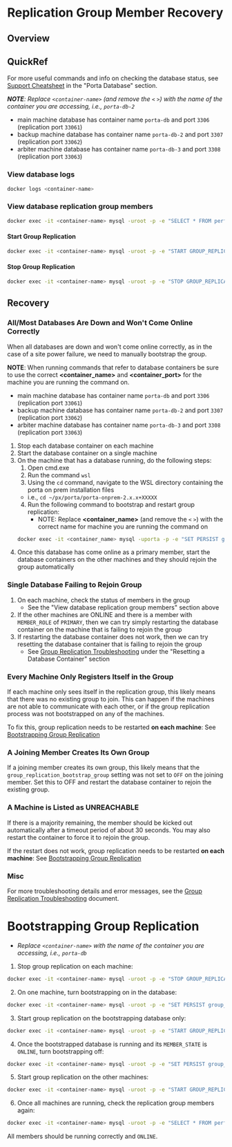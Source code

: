 
# Replication Group Member Recovery

## Overview

## QuickRef

For more useful commands and info on checking the database status, see [Support Cheatsheet](support-cheatsheet.html) in the "Porta Database" section.

_**NOTE**: Replace `<container-name>` (and remove the `<` `>`) with the name of the container you are accessing, i.e., `porta-db-2`_

- main machine database has container name `porta-db` and port `3306` (replication port `33061`)
- backup machine database has container name `porta-db-2` and port `3307` (replication port `33062`)
- arbiter machine database has container name `porta-db-3` and port `3308` (replication port `33063`)

### View database logs
```bash
docker logs <container-name>
```

### View database replication group members
```bash
docker exec -it <container-name> mysql -uroot -p -e "SELECT * FROM performance_schema.replication_group_members;"
```

#### Start Group Replication
```bash
docker exec -it <container-name> mysql -uroot -p -e "START GROUP_REPLICATION;"
```

#### Stop Group Replication
```bash
docker exec -it <container-name> mysql -uroot -p -e "STOP GROUP_REPLICATION;"
```

## Recovery

### All/Most Databases Are Down and Won't Come Online Correctly
When all databases are down and won't come online correctly, as in the case of a site power failure, we need to manually bootstrap the group.

**NOTE**: When running commands that refer to database containers be sure to use the correct **<container_name>** and **<container_port>** for the machine you are running the command on.
- main machine database has container name `porta-db` and port `3306` (replication port `33061`)
- backup machine database has container name `porta-db-2` and port `3307` (replication port `33062`)
- arbiter machine database has container name `porta-db-3` and port `3308` (replication port `33063`)

1. Stop each database container on each machine
2. Start the database container on a single machine
3. On the machine that has a database running, do the following steps: 
   1. Open cmd.exe
   2. Run the command `wsl`
   3. Using the `cd` command, navigate to the WSL directory containing the porta on prem installation files
    - i.e., `cd ~/px/porta/porta-onprem-2.x.x+XXXXX`
   4. Run the following command to bootstrap and restart group replication:
       - NOTE: Replace **<container_name>** (and remove the `<` `>`) with the correct name for machine you are running the command on
    ```bash
    docker exec -it <container_name> mysql -uporta -p -e "SET PERSIST group_replication_bootstrap_group=ON; STOP GROUP_REPLICATION;" && docker exec -it <container_name> mysql -uporta -p -e "START GROUP_REPLICATION; SET PERSIST group_replication_bootstrap_group=OFF;"
    ```
4. Once this database has come online as a primary member, start the database containers on the other machines and they should rejoin the group automatically


### Single Database Failing to Rejoin Group
1. On each machine, check the status of members in the group
   - See the "View database replication group members" section above
2. If the other machines are ONLINE and there is a member with `MEMBER_ROLE` of `PRIMARY`, then we can try simply restarting the database container on the machine that is failing to rejoin the group
3. If restarting the database container does not work, then we can try resetting the database container that is failing to rejoin the group
    - See [Group Replication Troubleshooting]("group-replication-troubleshooting.html") under the "Resetting a Database Container" section


### Every Machine Only Registers Itself in the Group
If each machine only sees itself in the replication group, this likely means that there was no existing group to join. This can happen if the machines are not able to communicate with each other, or if the group replication process was not bootstrapped on any of the machines. 

To fix this, group replication needs to be restarted **on each machine**: See [Bootstrapping Group Replication](#bootstrapping-group-replication)


### A Joining Member Creates Its Own Group
If a joining member creates its own group, this likely means that the `group_replication_bootstrap_group` setting was not set to `OFF` on the joining member. Set this to OFF and restart the database container to rejoin the existing group. 


### A Machine is Listed as UNREACHABLE
If there is a majority remaining, the member should be kicked out automatically after a timeout period of about 30 seconds. You may also restart the container to force it to rejoin the group.

If the restart does not work, group replication needs to be restarted **on each machine**: See [Bootstrapping Group Replication](#bootstrapping-group-replication)


### Misc
For more troubleshooting details and error messages, see the [Group Replication Troubleshooting](group-replication-troubleshooting.html) document. 



# Bootstrapping Group Replication
- _Replace `<container-name>` with the name of the container you are accessing, i.e., `porta-db`_

1. Stop group replication on each machine:
```bash
docker exec -it <container-name> mysql -uroot -p -e "STOP GROUP_REPLICATION;"
```
2. On one machine, turn bootstrapping on in the database:
```bash
docker exec -it <container-name> mysql -uroot -p -e "SET PERSIST group_replication_bootstrap_group=ON;"
```
3. Start group replication on the bootstrapping database only:
```bash
docker exec -it <container-name> mysql -uroot -p -e "START GROUP_REPLICATION"
```
4. Once the bootstrapped database is running and its `MEMBER_STATE` is `ONLINE`, turn bootstrapping off:
```bash
docker exec -it <container-name> mysql -uroot -p -e "SET PERSIST group_replication_bootstrap_group=OFF;"
```
5. Start group replication on the other machines:
```bash
docker exec -it <container-name> mysql -uroot -p -e "START GROUP_REPLICATION"
```
6. Once all machines are running, check the replication group members again:
```bash
docker exec -it <container-name> mysql -uroot -p -e "SELECT * FROM performance_schema.replication_group_members;"
```

All members should be running correctly and `ONLINE`.
